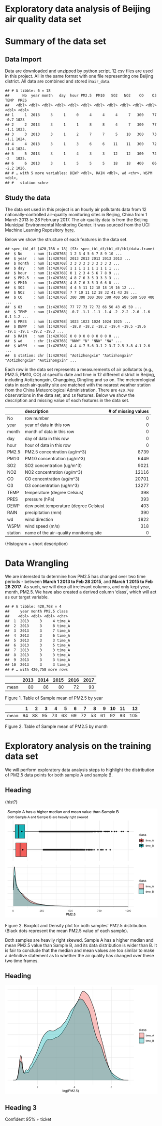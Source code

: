 Exploratory data analysis of Beijing air quality data set
================

# Summary of the data set

## Data Import

Data are downloaded and unzipped by [python script](./download_data.py).
12 csv files are used in this project. All in the same format with one
file representing one Beijing district. All data are combined and stored
in`air_data`.

    ## # A tibble: 6 × 18
    ##      No  year month   day  hour PM2.5  PM10   SO2   NO2    CO    O3  TEMP  PRES
    ##   <dbl> <dbl> <dbl> <dbl> <dbl> <dbl> <dbl> <dbl> <dbl> <dbl> <dbl> <dbl> <dbl>
    ## 1     1  2013     3     1     0     4     4     4     7   300    77  -0.7 1023 
    ## 2     2  2013     3     1     1     8     8     4     7   300    77  -1.1 1023.
    ## 3     3  2013     3     1     2     7     7     5    10   300    73  -1.1 1024.
    ## 4     4  2013     3     1     3     6     6    11    11   300    72  -1.4 1024.
    ## 5     5  2013     3     1     4     3     3    12    12   300    72  -2   1025.
    ## 6     6  2013     3     1     5     5     5    18    18   400    66  -2.2 1026.
    ## # … with 5 more variables: DEWP <dbl>, RAIN <dbl>, wd <chr>, WSPM <dbl>,
    ## #   station <chr>

## Study the data

The data set used in this project is an hourly air pollutants data from
12 nationally-controlled air-quality monitoring sites in Beijing, China
from 1 March 2013 to 28 February 2017. The air-quality data is from the
Beijing Municipal Environmental Monitoring Center. It was sourced from
the UCI Machine Learning Repository
[here](https://archive-beta.ics.uci.edu/ml/datasets/beijing+multi+site+air+quality+data).

Below we show the structure of each features in the data set.

    ## spec_tbl_df [420,768 × 18] (S3: spec_tbl_df/tbl_df/tbl/data.frame)
    ##  $ No     : num [1:420768] 1 2 3 4 5 6 7 8 9 10 ...
    ##  $ year   : num [1:420768] 2013 2013 2013 2013 2013 ...
    ##  $ month  : num [1:420768] 3 3 3 3 3 3 3 3 3 3 ...
    ##  $ day    : num [1:420768] 1 1 1 1 1 1 1 1 1 1 ...
    ##  $ hour   : num [1:420768] 0 1 2 3 4 5 6 7 8 9 ...
    ##  $ PM2.5  : num [1:420768] 4 8 7 6 3 5 3 3 3 3 ...
    ##  $ PM10   : num [1:420768] 4 8 7 6 3 5 3 6 6 8 ...
    ##  $ SO2    : num [1:420768] 4 4 5 11 12 18 18 19 16 12 ...
    ##  $ NO2    : num [1:420768] 7 7 10 11 12 18 32 41 43 28 ...
    ##  $ CO     : num [1:420768] 300 300 300 300 300 400 500 500 500 400 ...
    ##  $ O3     : num [1:420768] 77 77 73 72 72 66 50 43 45 59 ...
    ##  $ TEMP   : num [1:420768] -0.7 -1.1 -1.1 -1.4 -2 -2.2 -2.6 -1.6 0.1 1.2 ...
    ##  $ PRES   : num [1:420768] 1023 1023 1024 1024 1025 ...
    ##  $ DEWP   : num [1:420768] -18.8 -18.2 -18.2 -19.4 -19.5 -19.6 -19.1 -19.1 -19.2 -19.3 ...
    ##  $ RAIN   : num [1:420768] 0 0 0 0 0 0 0 0 0 0 ...
    ##  $ wd     : chr [1:420768] "NNW" "N" "NNW" "NW" ...
    ##  $ WSPM   : num [1:420768] 4.4 4.7 5.6 3.1 2 3.7 2.5 3.8 4.1 2.6 ...
    ##  $ station: chr [1:420768] "Aotizhongxin" "Aotizhongxin" "Aotizhongxin" "Aotizhongxin" ...

Each row in the data set represents a measurements of air pollutants
(e.g., PM2.5, PM10, CO) at specific date and time in 12 different
district in Beijing, including Aotizhongxin, Changping, Dingling and so
on. The meteorological data in each air-quality site are matched with
the nearest weather station from the China Meteorological
Administration. There are `420,768` observations in the data set, and
`18` features. Below we show the description and missing value of each
features in the data set.

|         | description                             | # of missing values |
|:--------|:----------------------------------------|--------------------:|
| No      | row number                              |                   0 |
| year    | year of data in this row                |                   0 |
| month   | month of data in this row               |                   0 |
| day     | day of data in this row                 |                   0 |
| hour    | hour of data in this row                |                   0 |
| PM2.5   | PM2.5 concentration (ug/m^3)            |                8739 |
| PM10    | PM10 concentration (ug/m^3)             |                6449 |
| SO2     | SO2 concentration (ug/m^3)              |                9021 |
| NO2     | NO2 concentration (ug/m^3)              |               12116 |
| CO      | CO concentration (ug/m^3)               |               20701 |
| O3      | O3 concentration (ug/m^3)               |               13277 |
| TEMP    | temperature (degree Celsius)            |                 398 |
| PRES    | pressure (hPa)                          |                 393 |
| DEWP    | dew point temperature (degree Celsius)  |                 403 |
| RAIN    | precipitation (mm)                      |                 390 |
| wd      | wind direction                          |                1822 |
| WSPM    | wind speed (m/s)                        |                 318 |
| station | name of the air-quality monitoring site |                   0 |

(Histogram + short description)

# Data Wrangling

We are interested to determine how PM2.5 has changed over two time
periods - between **March 1 2013 to Feb 28 2015**, and **March 1 2015 to
Feb 28 2017**. As such, we will drop all irrelevant columns, and only
kept year, month, PM2.5. We have also created a derived column ‘class’,
which will act as our target variable.

    ## # A tibble: 420,768 × 4
    ##     year month PM2.5 class 
    ##    <dbl> <dbl> <dbl> <chr> 
    ##  1  2013     3     4 time_A
    ##  2  2013     3     8 time_A
    ##  3  2013     3     7 time_A
    ##  4  2013     3     6 time_A
    ##  5  2013     3     3 time_A
    ##  6  2013     3     5 time_A
    ##  7  2013     3     3 time_A
    ##  8  2013     3     3 time_A
    ##  9  2013     3     3 time_A
    ## 10  2013     3     3 time_A
    ## # … with 420,758 more rows

|      | 2013 | 2014 | 2015 | 2016 | 2017 |
|:-----|-----:|-----:|-----:|-----:|-----:|
| mean |   80 |   86 |   80 |   72 |   93 |

Figure 1. Table of Sample mean of PM2.5 by year

|      |   1 |   2 |   3 |   4 |   5 |   6 |   7 |   8 |   9 |  10 |  11 |  12 |
|:-----|----:|----:|----:|----:|----:|----:|----:|----:|----:|----:|----:|----:|
| mean |  94 |  88 |  95 |  73 |  63 |  69 |  72 |  53 |  61 |  92 |  93 | 105 |

Figure 2. Table of Sample mean of PM2.5 by month

# Exploratory analysis on the training data set

We will perform exploratory data analysis steps to highlight the
distribution of PM2.5 data points for both sample A and sample B.

## Heading

(hist?)

![](Beijing_air_quality_EDA_files/figure-gfm/EDA%20hisogram%20plot-1.png)<!-- -->

Figure 2. Boxplot and Density plot for both samples’ PM2.5 distribution.
(Black dots represent the mean PM2.5 value of each sample).

Both samples are heavily right skewed. Sample A has a higher median and
mean PM2.5 value than Sample B, and its data distribution is wider than
B. It is fair to conclude that the median and mean values are too
similar to make a definitive statement as to whether the air quality has
changed over these two time frames.

## Heading

![](Beijing_air_quality_EDA_files/figure-gfm/EDA%20density%20plot-1.png)<!-- -->

## Heading 3

Confident 95% + ticket
